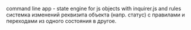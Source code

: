 command line app - state engine for js objects with inquirer.js and rules  
системка изменений реквизита объекта (напр. статус) с правилами и переходами из одного состояния в другое.  


